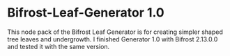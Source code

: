 # Bifrost-Leaf-Generator 1.0
This node pack of the Bifrost Leaf Generator is for creating simpler shaped tree leaves and undergrowth.
I finished Generator 1.0 with Bifrost 2.13.0.0 and tested it with the same version.
